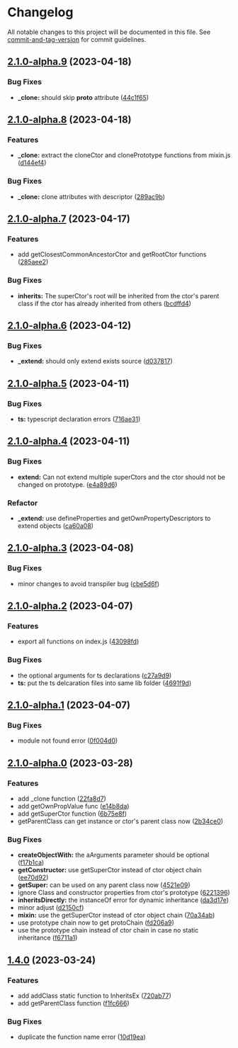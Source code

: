 # Changelog

All notable changes to this project will be documented in this file. See [commit-and-tag-version](https://github.com/absolute-version/commit-and-tag-version) for commit guidelines.

## [2.1.0-alpha.9](https://github.com/snowyu/inherits-ex.js/compare/v2.1.0-alpha.8...v2.1.0-alpha.9) (2023-04-18)


### Bug Fixes

* **_clone:** should skip __proto__ attribute ([44c1f65](https://github.com/snowyu/inherits-ex.js/commit/44c1f65d1241959a690fa3e96d6844e1b656891a))

## [2.1.0-alpha.8](https://github.com/snowyu/inherits-ex.js/compare/v2.1.0-alpha.7...v2.1.0-alpha.8) (2023-04-18)


### Features

* **_clone:** extract the cloneCtor and clonePrototype functions from mixin.js ([d144ef4](https://github.com/snowyu/inherits-ex.js/commit/d144ef44f7b042bcea50595ee2d2fcb504387dc9))


### Bug Fixes

* **_clone:** clone attributes with descriptor ([289ac9b](https://github.com/snowyu/inherits-ex.js/commit/289ac9b1413a04d36a42f598304a6ecb223a740d))

## [2.1.0-alpha.7](https://github.com/snowyu/inherits-ex.js/compare/v2.1.0-alpha.6...v2.1.0-alpha.7) (2023-04-17)


### Features

* add getClosestCommonAncestorCtor and getRootCtor functions ([285aee2](https://github.com/snowyu/inherits-ex.js/commit/285aee271b6dbb1550176dfbdbcd266ba4891ba3))


### Bug Fixes

* **inherits:** The superCtor's root will be inherited from the ctor's parent class if the ctor has already inherited from others ([bcdffd4](https://github.com/snowyu/inherits-ex.js/commit/bcdffd41d96f19813d35552b63b8d740df22d967))

## [2.1.0-alpha.6](https://github.com/snowyu/inherits-ex.js/compare/v2.1.0-alpha.5...v2.1.0-alpha.6) (2023-04-12)


### Bug Fixes

* **_extend:** should only extend exists source ([d037817](https://github.com/snowyu/inherits-ex.js/commit/d03781756cd1d6877d6090ef56e81aa4da3d1ab2))

## [2.1.0-alpha.5](https://github.com/snowyu/inherits-ex.js/compare/v2.1.0-alpha.4...v2.1.0-alpha.5) (2023-04-11)


### Bug Fixes

* **ts:** typescript declaration errors ([716ae31](https://github.com/snowyu/inherits-ex.js/commit/716ae3114bcdbeea9375ca145fcba1fd3b9047b7))

## [2.1.0-alpha.4](https://github.com/snowyu/inherits-ex.js/compare/v2.1.0-alpha.3...v2.1.0-alpha.4) (2023-04-11)


### Bug Fixes

* **extend:** Can not extend multiple superCtors and the ctor should not be changed on prototype. ([e4a89d6](https://github.com/snowyu/inherits-ex.js/commit/e4a89d649f6c0ff41c6ae65964dcaa07cdc40fac))


### Refactor

* **_extend:** use defineProperties and getOwnPropertyDescriptors to extend objects ([ca60a08](https://github.com/snowyu/inherits-ex.js/commit/ca60a08fc02d24ce1944149c1b951fd84338f064))

## [2.1.0-alpha.3](https://github.com/snowyu/inherits-ex.js/compare/v2.1.0-alpha.2...v2.1.0-alpha.3) (2023-04-08)


### Bug Fixes

* minor changes to avoid transpiler bug ([cbe5d6f](https://github.com/snowyu/inherits-ex.js/commit/cbe5d6fa67369f11851d5924ada55ba49ec04c4f))

## [2.1.0-alpha.2](https://github.com/snowyu/inherits-ex.js/compare/v2.1.0-alpha.1...v2.1.0-alpha.2) (2023-04-07)


### Features

* export all functions on index.js ([43098fd](https://github.com/snowyu/inherits-ex.js/commit/43098fd5102b5e02d369135d379ef179248315b7))


### Bug Fixes

* the optional arguments for ts declarations ([c27a9d9](https://github.com/snowyu/inherits-ex.js/commit/c27a9d9c819c099e69f7d6e4bfb52b628e94d785))
* **ts:** put the ts delcaration files into same lib folder ([4691f9d](https://github.com/snowyu/inherits-ex.js/commit/4691f9dee009488c958305a2d023c75ff1567a12))

## [2.1.0-alpha.1](https://github.com/snowyu/inherits-ex.js/compare/v2.1.0-alpha.0...v2.1.0-alpha.1) (2023-04-07)


### Bug Fixes

* module not found error ([0f004d0](https://github.com/snowyu/inherits-ex.js/commit/0f004d08a44d2d3a976d102326d24a031deb68a0))

## [2.1.0-alpha.0](https://github.com/snowyu/inherits-ex.js/compare/v1.4.0...v2.1.0-alpha.0) (2023-03-28)


### Features

* add _clone function ([22fa8d7](https://github.com/snowyu/inherits-ex.js/commit/22fa8d7326dbca5de0f1f23e8d490fd26feba197))
* add getOwnPropValue func ([e14b8da](https://github.com/snowyu/inherits-ex.js/commit/e14b8da62a21ab29816d9a417b63756f4282c353))
* add getSuperCtor function ([6b75e8f](https://github.com/snowyu/inherits-ex.js/commit/6b75e8fb6087bbe57aca6cc5a3a7eaea58893797))
* getParentClass can get instance or ctor's parent class now ([2b34ce0](https://github.com/snowyu/inherits-ex.js/commit/2b34ce0936caaca88f5b5e141f3eccacffe7abab))


### Bug Fixes

* **createObjectWith:** the aArguments parameter should be optional ([f17b1ca](https://github.com/snowyu/inherits-ex.js/commit/f17b1ca1e833d4778510e939b280c5e2526ea4fe))
* **getConstructor:** use getSuperCtor instead of ctor object chain ([ee70d92](https://github.com/snowyu/inherits-ex.js/commit/ee70d92563c5c6b21077a03f15ed541e2181e67e))
* **getSuper:** can be used on any parent class now ([4521e09](https://github.com/snowyu/inherits-ex.js/commit/4521e09a9026516b52724ee13927938b5a1ff095))
* ignore Class and constructor properties from ctor's prototype ([6221396](https://github.com/snowyu/inherits-ex.js/commit/62213965347f4f51a18f1470cd5d73ad308d222a))
* **inheritsDirectly:** the instanceOf error for dynamic inheritance ([da3d17e](https://github.com/snowyu/inherits-ex.js/commit/da3d17eb30801eb2119a74b1a2959250e0d17f80))
* minor adjust ([d2150cf](https://github.com/snowyu/inherits-ex.js/commit/d2150cf83eb28a8229ffd762a62de13c903b0c52))
* **mixin:** use the getSuperCtor instead of ctor object chain ([70a34ab](https://github.com/snowyu/inherits-ex.js/commit/70a34ab024a6d215f66295ccd570cf03964a7916))
* use prototype chain now to get protoChain ([fd206a9](https://github.com/snowyu/inherits-ex.js/commit/fd206a9c18b794dae2410a1f95ae7986403c51ec))
* use the prototype chain instead of ctor chain in case no static inheritance ([f6711a1](https://github.com/snowyu/inherits-ex.js/commit/f6711a10eebb1d5b6a75344f89cba56319a3e6ca))

## [1.4.0](https://github.com/snowyu/inherits-ex.js/compare/v1.3.6...v1.4.0) (2023-03-24)


### Features

* add addClass static function to InheritsEx ([720ab77](https://github.com/snowyu/inherits-ex.js/commit/720ab776f86a710f7815d405077c89dad210831b))
* add getParentClass function ([f1fc666](https://github.com/snowyu/inherits-ex.js/commit/f1fc666ba43d0e03ba879b2b1ab9ec156a58b446))


### Bug Fixes

* duplicate the function name error ([10d19ea](https://github.com/snowyu/inherits-ex.js/commit/10d19ea2ca016a3c498078cf4dbe935b610b5a19))
